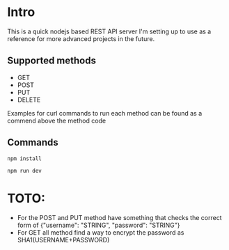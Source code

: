 # Intro

This is a quick nodejs based REST API server I'm setting up to use as a reference for more advanced projects in the future.

## Supported methods

* GET
* POST
* PUT
* DELETE

Examples for curl commands to run each method can be found as a commend above the method code

## Commands

`npm install`

`npm run dev`

# TOTO:
* For the POST and PUT method have something that checks the correct form of {"username": "STRING", "password": "STRING"}
* For GET all method find a way to encrypt the password as SHA1(USERNAME+PASSWORD)